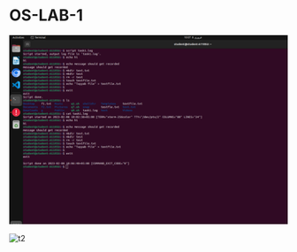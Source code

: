# OS-LAB-1

![t1](./t1.png)


![t2](https://user-images.githubusercontent.com/123717266/217450704-d4cb012c-14db-47b0-9fdf-7fb39389f69d.png)

